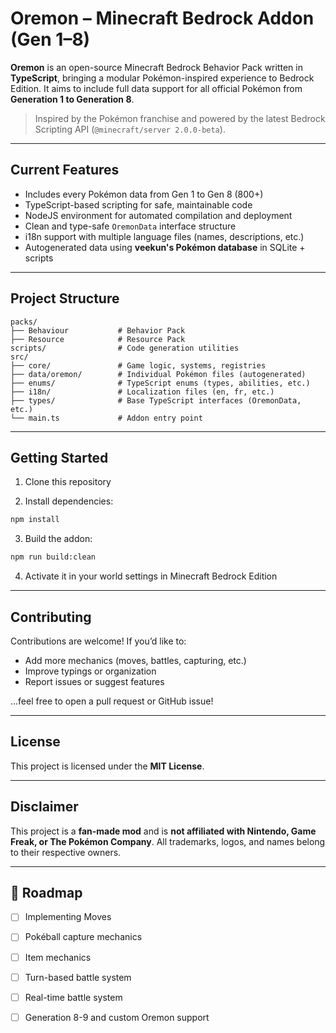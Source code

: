 # Oremon – Minecraft Bedrock Addon (Gen 1–8)

**Oremon** is an open-source Minecraft Bedrock Behavior Pack written in **TypeScript**, bringing a modular Pokémon-inspired experience to Bedrock Edition. It aims to include full data support for all official Pokémon from **Generation 1 to Generation 8**.

> Inspired by the Pokémon franchise and powered by the latest Bedrock Scripting API (`@minecraft/server 2.0.0-beta`).

---

## Current Features

- Includes every Pokémon data from Gen 1 to Gen 8 (800+)
- TypeScript-based scripting for safe, maintainable code
- NodeJS environment for automated compilation and deployment
- Clean and type-safe `OremonData` interface structure
- i18n support with multiple language files (names, descriptions, etc.)
- Autogenerated data using **veekun's Pokémon database** in SQLite + scripts

---

## Project Structure

```
packs/
├── Behaviour           # Behavior Pack
├── Resource            # Resource Pack
scripts/                # Code generation utilities
src/
├── core/               # Game logic, systems, registries
├── data/oremon/        # Individual Pokémon files (autogenerated)
├── enums/              # TypeScript enums (types, abilities, etc.)
├── i18n/               # Localization files (en, fr, etc.)
├── types/              # Base TypeScript interfaces (OremonData, etc.)
└── main.ts             # Addon entry point
```

---

## Getting Started

1. Clone this repository

2. Install dependencies:

```bash
npm install
```

3. Build the addon:

```bash
npm run build:clean
```

4. Activate it in your world settings in Minecraft Bedrock Edition

---

## Contributing

Contributions are welcome! If you’d like to:

- Add more mechanics (moves, battles, capturing, etc.)
- Improve typings or organization
- Report issues or suggest features

...feel free to open a pull request or GitHub issue!

---

## License

This project is licensed under the **MIT License**.

---

## Disclaimer

This project is a **fan-made mod** and is **not affiliated with Nintendo, Game Freak, or The Pokémon Company**. All trademarks, logos, and names belong to their respective owners.

---

## 🔮 Roadmap

- [ ] Implementing Moves
- [ ] Pokéball capture mechanics
- [ ] Item mechanics
- [ ] Turn-based battle system
- [ ] Real-time battle system
- [ ] Generation 8-9 and custom Oremon support

